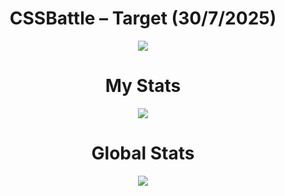 <h1 align="center">CSSBattle – Target (30/7/2025)</h1>

<p align="center">
  <img src="https://github.com/user-attachments/assets/1f49977e-887b-49ea-b0cf-bcada2e5711f">
</p>

<h1 align="center">My Stats</h1>

<p align="center">
  <img src="https://github.com/user-attachments/assets/a172456e-2d4c-480b-9312-ea5a65618945">
</p>

<h1 align="center">Global Stats</h1>

<p align="center">
  <img src="https://github.com/user-attachments/assets/3fa432fd-1844-4993-81f6-b788ba3775a8">
</p>
